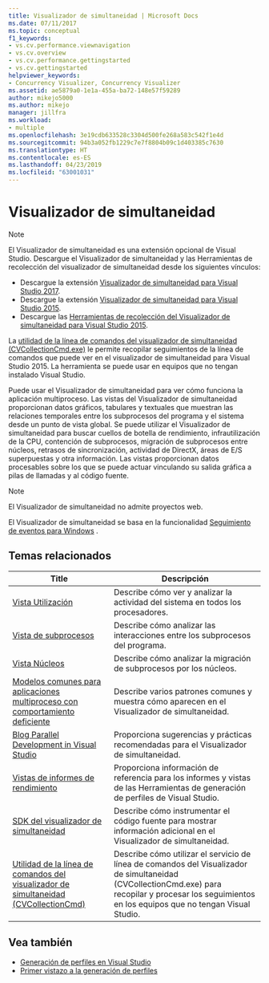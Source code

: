 ```yaml
---
title: Visualizador de simultaneidad | Microsoft Docs
ms.date: 07/11/2017
ms.topic: conceptual
f1_keywords:
- vs.cv.performance.viewnavigation
- vs.cv.overview
- vs.cv.performance.gettingstarted
- vs.cv.gettingstarted
helpviewer_keywords:
- Concurrency Visualizer, Concurrency Visualizer
ms.assetid: ae5879a0-1e1a-455a-ba72-148e57f59289
author: mikejo5000
ms.author: mikejo
manager: jillfra
ms.workload:
- multiple
ms.openlocfilehash: 3e19cdb633528c3304d500fe268a583c542f1e4d
ms.sourcegitcommit: 94b3a052fb1229c7e7f8804b09c1d403385c7630
ms.translationtype: HT
ms.contentlocale: es-ES
ms.lasthandoff: 04/23/2019
ms.locfileid: "63001031"
---
```

# <a name="concurrency-visualizer"></a>Visualizador de simultaneidad

> [!NOTE]
> El Visualizador de simultaneidad es una extensión opcional de Visual Studio. Descargue el Visualizador de simultaneidad y las Herramientas de recolección del visualizador de simultaneidad desde los siguientes vínculos:
>
> - Descargue la extensión [Visualizador de simultaneidad para Visual Studio 2017](https://marketplace.visualstudio.com/items?itemName=VisualStudioProductTeam.ConcurrencyVisualizer2017#overview).
> - Descargue la extensión [Visualizador de simultaneidad para Visual Studio 2015](https://marketplace.visualstudio.com/items?itemName=Diagnostics.ConcurrencyVisualizerforVisualStudio2015).
> - Descargue las [Herramientas de recolección del Visualizador de simultaneidad para Visual Studio 2015](http://www.microsoft.com/download/details.aspx?id=49103).
>
> La [utilidad de la línea de comandos del visualizador de simultaneidad (CVCollectionCmd.exe)](../profiling/concurrency-visualizer-command-line-utility-cvcollectioncmd.md) le permite recopilar seguimientos de la línea de comandos que puede ver en el visualizador de simultaneidad para Visual Studio 2015. La herramienta se puede usar en equipos que no tengan instalado Visual Studio.

Puede usar el Visualizador de simultaneidad para ver cómo funciona la aplicación multiproceso. Las vistas del Visualizador de simultaneidad proporcionan datos gráficos, tabulares y textuales que muestran las relaciones temporales entre los subprocesos del programa y el sistema desde un punto de vista global. Se puede utilizar el Visualizador de simultaneidad para buscar cuellos de botella de rendimiento, infrautilización de la CPU, contención de subprocesos, migración de subprocesos entre núcleos, retrasos de sincronización, actividad de DirectX, áreas de E/S superpuestas y otra información. Las vistas proporcionan datos procesables sobre los que se puede actuar vinculando su salida gráfica a pilas de llamadas y al código fuente.

> [!NOTE]
> El Visualizador de simultaneidad no admite proyectos web.

El Visualizador de simultaneidad se basa en la funcionalidad [Seguimiento de eventos para Windows](http://go.microsoft.com/fwlink/?LinkId=234579) .

## <a name="related-topics"></a>Temas relacionados

|Title|Descripción|
|-----------|-----------------|
|[Vista Utilización](../profiling/utilization-view.md)|Describe cómo ver y analizar la actividad del sistema en todos los procesadores.|
|[Vista de subprocesos](../profiling/threads-view-parallel-performance.md)|Describe cómo analizar las interacciones entre los subprocesos del programa.|
|[Vista Núcleos](../profiling/cores-view.md)|Describe cómo analizar la migración de subprocesos por los núcleos.|
|[Modelos comunes para aplicaciones multiproceso con comportamiento deficiente](../profiling/common-patterns-for-poorly-behaved-multithreaded-applications.md)|Describe varios patrones comunes y muestra cómo aparecen en el Visualizador de simultaneidad.|
|[Blog Parallel Development in Visual Studio](http://go.microsoft.com/fwlink/?LinkId=235385)|Proporciona sugerencias y prácticas recomendadas para el Visualizador de simultaneidad.|
|[Vistas de informes de rendimiento](../profiling/performance-report-views.md)|Proporciona información de referencia para los informes y vistas de las Herramientas de generación de perfiles de Visual Studio.|
|[SDK del visualizador de simultaneidad](../profiling/concurrency-visualizer-sdk.md)|Describe cómo instrumentar el código fuente para mostrar información adicional en el Visualizador de simultaneidad.|
|[Utilidad de la línea de comandos del visualizador de simultaneidad (CVCollectionCmd)](../profiling/concurrency-visualizer-command-line-utility-cvcollectioncmd.md)|Describe cómo utilizar el servicio de línea de comandos del Visualizador de simultaneidad (CVCollectionCmd.exe) para recopilar y procesar los seguimientos en los equipos que no tengan Visual Studio.|

## <a name="see-also"></a>Vea también

- [Generación de perfiles en Visual Studio](../profiling/index.md)
- [Primer vistazo a la generación de perfiles](../profiling/profiling-feature-tour.md)
